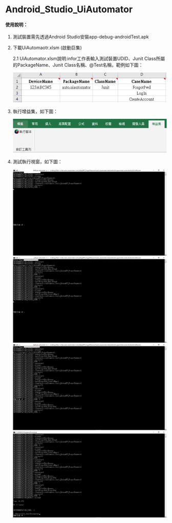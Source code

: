 # Android_Studio_UiAutomator
#### 使用說明：
1. 測試裝置需先透過Android Studio安裝app-debug-androidTest.apk

2. 下載UiAutomaotr.xlsm (啟動巨集)
 
    2.1 UiAutomator.xlsm說明:infor工作表輸入測試裝置UDID、Junit Class所屬的PackageName、Junit Class名稱、@Test名稱，範例如下圖：
    
    ![image](https://github.com/Gilleschen/Android_Studio_UiAutomator/blob/master/Picture/function.png)


3. 執行增益集，如下圖：

    ![image](https://github.com/Gilleschen/Android_Studio_UiAutomator/blob/master/Picture/%E5%A2%9E%E7%9B%8A%E9%9B%86.PNG)

  
4. 測試執行視窗，如下圖：

    ![image](https://github.com/Gilleschen/Android_Studio_UiAutomator/blob/master/Picture/1.png)
    ![image](https://github.com/Gilleschen/Android_Studio_UiAutomator/blob/master/Picture/2.png)
    ![image](https://github.com/Gilleschen/Android_Studio_UiAutomator/blob/master/Picture/3.png)
    ![image](https://github.com/Gilleschen/Android_Studio_UiAutomator/blob/master/Picture/4.png)
